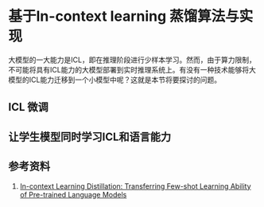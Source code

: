 # 基于In-context learning 蒸馏算法与实现

大模型的一大能力是ICL，即在推理阶段进行少样本学习。然而，由于算力限制，不可能将具有ICL能力的大模型部署到实时推理系统上。有没有一种技术能够将大模型的ICL能力迁移到一个小模型中呢？这就是本节将要探讨的问题。

## ICL 微调

## 让学生模型同时学习ICL和语言能力

## 参考资料
1. [In-context Learning Distillation: Transferring Few-shot Learning Ability of Pre-trained Language Models](http://arxiv.org/abs/2212.10670)

